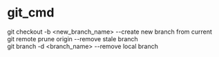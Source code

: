 # git_cmd

git checkout -b <new_branch_name>  --create new branch from current  
git remote prune origin --remove stale branch  
git branch -d <branch_name> --remove local branch

